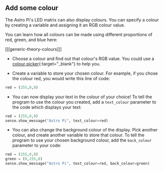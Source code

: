 ## Add some colour

The Astro Pi's LED matrix can also display colours. You can specify a colour by creating a variable and assigning it an RGB colour value.

You can learn how all colours can be made using different proportions of red, green, and blue here:

[[[generic-theory-colours]]]

+ Choose a colour and find out that colour's RGB value. You could use a [colour picker](https://www.w3schools.com/colors/colors_rgb.asp){:target="_blank"} to help you.

+ Create a variable to store your chosen colour. For example, if you chose the colour red, you would write this line of code:

```python
red = (255,0,0)
```

+ You can now display your text in the colour of your choice! To tell the program to use the colour you created, add a `text_colour` parameter to the code which displays your text:

```python
red = (255,0,0)
sense.show_message("Astro Pi", text_colour=red)
```

+ You can also change the background colour of the display. Pick another colour, and create another variable to store that colour. To tell the program to use your chosen background colour, add the `back_colour` parameter to your code:

```python
red = (255,0,0)
green = (0,255,0)
sense.show_message("Astro Pi", text_colour=red, back_colour=green)
```
